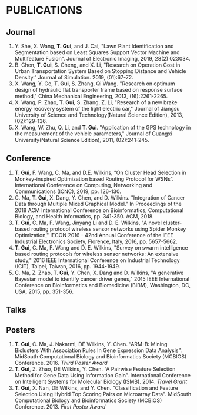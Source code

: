# PUBLICATIONS
## Journal 
1. Y. She, X. Wang, **T. Gui**, and J. Cai, "Lawn Plant Identification and Segmentation based on Least
Squares Support Vector Machine and Multifeature Fusion". Journal of Electronic Imaging, 2019, 28(2) 023034.
1. B. Chen, **T. Gui**, S. Cheng, and X. Li, "Research on Operation Cost in Urban Transportation System
Based on Stopping Distance and Vehicle Density.” Journal of Simulation. 2019, (01):67-72.
1. X. Wang, Y. Ge, **T. Gui**, S. Zhang, Qi Wang. "Research on optimum design of hydraulic flat transporter
frame based on response surface method," China Mechanical Engineering, 2013, (16):2261-2265.
1. X. Wang, P. Zhao, **T. Gui**, S. Zhang, Z. Li, "Research of a new brake energy recovery system of the
light electric car," Journal of Jiangsu University of Science and Technology(Natural Science Edition),
2013, (02):129-136.
1. X. Wang, W. Zhu, Q. Li, and **T. Gui**. "Application of the GPS technology in the measurement of the
vehicle parameters," Journal of Guangxi University(Natural Science Edition), 2011, (02):241-245.

## Conference 
1. **T. Gui**, F. Wang, C. Ma, and D.E. Wilkins, “On Cluster Head Selection in Monkey-inspired Optimization
based Routing Protocol for WSNs”. International Conference on Computing, Networking and
Communications (ICNC), 2019, pp. 126-130.
1. C. Ma, **T. Gui**, X. Dang, Y. Chen, and D. Wilkins. "Integration of Cancer Data through Multiple Mixed
Graphical Model." In Proceedings of the 2018 ACM International Conference on Bioinformatics,
Computational Biology, and Health Informatics, pp. 341-350. ACM, 2018.
1. **T. Gui**, C. Ma, F. Wang, Jinyang Li and D. E. Wilkins, "A novel cluster-based routing protocol wireless
sensor networks using Spider Monkey Optimization," IECON 2016 - 42nd Annual Conference of the
IEEE Industrial Electronics Society, Florence, Italy, 2016, pp. 5657-5662.
1. **T. Gui**, C. Ma, F. Wang and D. E. Wilkins, "Survey on swarm intelligence based routing protocols for
wireless sensor networks: An extensive study," 2016 IEEE International Conference on Industrial
Technology (ICIT), Taipei, Taiwan, 2016, pp. 1944-1949.
1. C. Ma, Z. Zhao, **T. Gui**, Y. Chen, X. Dang and D. Wilkins, "A generative Bayesian model to identify
cancer driver genes," 2015 IEEE International Conference on Bioinformatics and Biomedicine (BIBM),
Washington, DC, USA, 2015, pp. 351-356.

## Talks


## Posters 
1. **T. Gui**, C. Ma, J. Nakarmi, DE Wilkins, Y. Chen. “ARM-B: Mining Biclusters With Association
Rules In Gene Expression Data Analysis”. MidSouth Computational Biology and Bioinformatics Society
(MCBIOS) Conference. 2016. *Third Poster Award*
1. **T. Gui**, Z. Zhao, DE Wilkins, Y. Chen. “A Pairwise Feature Selection Method for Gene Data Using
Information Gain”. International Conference on Intelligent Systems for Molecular Biology (ISMB). 2014. *Travel Grant*
1. **T. Gui**, X. Nan, DE Wilkins, and Y. Chen. "Classification and Feature Selection Using Hybrid Top
Scoring Pairs on Microarray Data". MidSouth Computational Biology and Bioinformatics Society
(MCBIOS) Conference. 2013. *First Poster Award*

